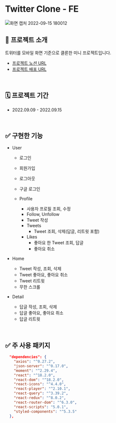 # Twitter Clone - FE

![화면 캡처 2022-09-15 180012](https://user-images.githubusercontent.com/73919235/190458301-5dcdb62d-05b0-4239-ae60-337a6b5d5f2e.png)

## 📢 프로젝트 소개
트위터를 모바일 화면 기준으로 클론한 미니 프로젝트입니다.
- [프로젝트 노션 URL](https://www.notion.so/Twitter-Clone-b8616df6b1cf471ea9af6bb7078557e4)
- [프로젝트 배포 URL](http://twitter-mini-clone.s3-website.ap-northeast-2.amazonaws.com/first)
<br>

## 🗓 프로젝트 기간
- 2022.09.09 - 2022.09.15
<br>

## ✅ 구현한 기능
- User
    - 로그인
    - 회원가입
    - 로그아웃
    - 구글 로그인
    
    - Profile
        - 사용자 프로필 조회, 수정
        - Follow, Unfollow
        - Tweet 작성
        - Tweets
            - Tweet 조회, 삭제(답글, 리트윗 포함)
        - Likes
            - 좋아요 한 Tweet 조회, 답글
            - 좋아요 취소
        
- Home
    - Tweet 작성, 조회, 삭제
    - Tweet 좋아요, 좋아요 취소
    - Tweet 리트윗
    - 무한 스크롤
        
- Detail
    - 답글 작성, 조회, 삭제
    - 답글 좋아요, 좋아요 취소
    - 답글 리트윗
<br>

## ✅ 주 사용 패키지
```json
  "dependencies": {
    "axios": "^0.27.2",
    "json-server": "^0.17.0",
    "moment": "^2.29.4",
    "react": "^18.2.0",
    "react-dom": "^18.2.0",
    "react-icons": "^4.4.0",
    "react-player": "^2.10.1",
    "react-query": "^3.39.2",
    "react-redux": "^8.0.2",
    "react-router-dom": "^6.3.0",
    "react-scripts": "5.0.1",
    "styled-components": "^5.3.5"
  },
```
